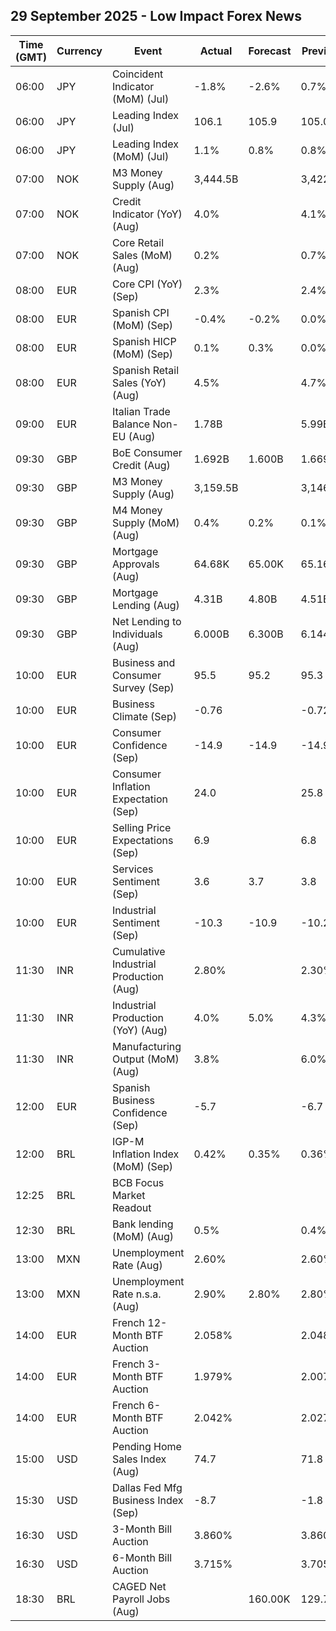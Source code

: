 ## 29 September 2025 - Low Impact Forex News

| Time (GMT) | Currency | Event | Actual | Forecast | Previous |
|------|----------|-------|--------|----------|----------|
| 06:00 | JPY | Coincident Indicator (MoM) (Jul) | -1.8% | -2.6% | 0.7% |
| 06:00 | JPY | Leading Index (Jul) | 106.1 | 105.9 | 105.0 |
| 06:00 | JPY | Leading Index (MoM) (Jul) | 1.1% | 0.8% | 0.8% |
| 07:00 | NOK | M3 Money Supply (Aug) | 3,444.5B |  | 3,422.2B |
| 07:00 | NOK | Credit Indicator (YoY) (Aug) | 4.0% |  | 4.1% |
| 07:00 | NOK | Core Retail Sales (MoM) (Aug) | 0.2% |  | 0.7% |
| 08:00 | EUR | Core CPI (YoY) (Sep) | 2.3% |  | 2.4% |
| 08:00 | EUR | Spanish CPI (MoM) (Sep) | -0.4% | -0.2% | 0.0% |
| 08:00 | EUR | Spanish HICP (MoM) (Sep) | 0.1% | 0.3% | 0.0% |
| 08:00 | EUR | Spanish Retail Sales (YoY) (Aug) | 4.5% |  | 4.7% |
| 09:00 | EUR | Italian Trade Balance Non-EU (Aug) | 1.78B |  | 5.99B |
| 09:30 | GBP | BoE Consumer Credit (Aug) | 1.692B | 1.600B | 1.669B |
| 09:30 | GBP | M3 Money Supply (Aug) | 3,159.5B |  | 3,146.4B |
| 09:30 | GBP | M4 Money Supply (MoM) (Aug) | 0.4% | 0.2% | 0.1% |
| 09:30 | GBP | Mortgage Approvals (Aug) | 64.68K | 65.00K | 65.16K |
| 09:30 | GBP | Mortgage Lending (Aug) | 4.31B | 4.80B | 4.51B |
| 09:30 | GBP | Net Lending to Individuals (Aug) | 6.000B | 6.300B | 6.144B |
| 10:00 | EUR | Business and Consumer Survey (Sep) | 95.5 | 95.2 | 95.3 |
| 10:00 | EUR | Business Climate (Sep) | -0.76 |  | -0.72 |
| 10:00 | EUR | Consumer Confidence (Sep) | -14.9 | -14.9 | -14.9 |
| 10:00 | EUR | Consumer Inflation Expectation (Sep) | 24.0 |  | 25.8 |
| 10:00 | EUR | Selling Price Expectations (Sep) | 6.9 |  | 6.8 |
| 10:00 | EUR | Services Sentiment (Sep) | 3.6 | 3.7 | 3.8 |
| 10:00 | EUR | Industrial Sentiment (Sep) | -10.3 | -10.9 | -10.2 |
| 11:30 | INR | Cumulative Industrial Production (Aug) | 2.80% |  | 2.30% |
| 11:30 | INR | Industrial Production (YoY) (Aug) | 4.0% | 5.0% | 4.3% |
| 11:30 | INR | Manufacturing Output (MoM) (Aug) | 3.8% |  | 6.0% |
| 12:00 | EUR | Spanish Business Confidence (Sep) | -5.7 |  | -6.7 |
| 12:00 | BRL | IGP-M Inflation Index (MoM) (Sep) | 0.42% | 0.35% | 0.36% |
| 12:25 | BRL | BCB Focus Market Readout |  |  |  |
| 12:30 | BRL | Bank lending (MoM) (Aug) | 0.5% |  | 0.4% |
| 13:00 | MXN | Unemployment Rate (Aug) | 2.60% |  | 2.60% |
| 13:00 | MXN | Unemployment Rate n.s.a. (Aug) | 2.90% | 2.80% | 2.80% |
| 14:00 | EUR | French 12-Month BTF Auction | 2.058% |  | 2.048% |
| 14:00 | EUR | French 3-Month BTF Auction | 1.979% |  | 2.007% |
| 14:00 | EUR | French 6-Month BTF Auction | 2.042% |  | 2.027% |
| 15:00 | USD | Pending Home Sales Index (Aug) | 74.7 |  | 71.8 |
| 15:30 | USD | Dallas Fed Mfg Business Index (Sep) | -8.7 |  | -1.8 |
| 16:30 | USD | 3-Month Bill Auction | 3.860% |  | 3.860% |
| 16:30 | USD | 6-Month Bill Auction | 3.715% |  | 3.705% |
| 18:30 | BRL | CAGED Net Payroll Jobs (Aug) |  | 160.00K | 129.78K |
